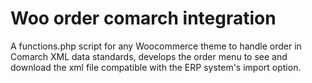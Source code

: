 # Woo order comarch integration

A functions.php script for any Woocommerce theme to handle order in Comarch XML data standards, develops the order menu to see and download the xml file compatible with the ERP system's import option.
